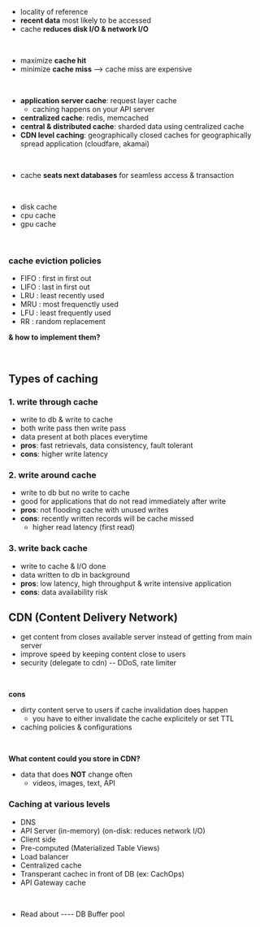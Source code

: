 - locality of reference
- **recent data** most likely to be accessed
- cache **reduces disk I/O & network I/O**

</br> 

- maximize **cache hit**
- minimize **cache miss** --> cache miss are expensive

</br> 

- **application server cache**: request layer cache
  - caching happens on your API server
- **centralized cache**: redis, memcached
- **central & distributed cache**: sharded data using centralized cache
- **CDN level caching**: geographically closed caches for geographically spread application (cloudfare, akamai)

</br>

- cache **seats next databases** for seamless access & transaction

</br>

- disk cache
- cpu cache
- gpu cache

</br>

### cache eviction policies 
- FIFO : first in first out
- LIFO : last in first out
- LRU : least recently used
- MRU : most frequenctly used
- LFU : least frequently used
- RR : random replacement
  
**& how to implement them?**  

</br>

## Types of caching
### 1. write through cache
- write to db & write to cache
- both write pass then write pass
- data present at both places everytime
- **pros**: fast retrievals, data consistency, fault tolerant
- **cons**: higher write latency

### 2. write around cache 
- write to db but no write to cache
- good for applications that do not read immediately after write
- **pros**: not flooding cache with unused writes
- **cons**: recently written records will be cache missed
  - higher read latency (first read)

### 3. write back cache
- write to cache & I/O done
- data written to db in background
- **pros**: low latency, high throughput & write intensive application
- **cons**: data availability risk 


## CDN (Content Delivery Network)
- get content from closes available server instead of getting from main server
- improve speed by keeping content close to users
- security (delegate to cdn) -- DDoS, rate limiter

</br>

**cons**  
- dirty content serve to users if cache invalidation does happen
  - you have to either invalidate the cache explicitely or set TTL
- caching policies & configurations

</br>

**What content could you store in CDN?**  
- data that does **NOT** change often
  - videos, images, text, API

### Caching at various levels
- DNS
- API Server (in-memory) (on-disk: reduces network I/O)
- Client side
- Pre-computed (Materialized Table Views)
- Load balancer
- Centralized cache
- Transperant cachec in front of DB (ex: CachOps)
- API Gateway cache

</br> 

- Read about ---- DB Buffer pool
